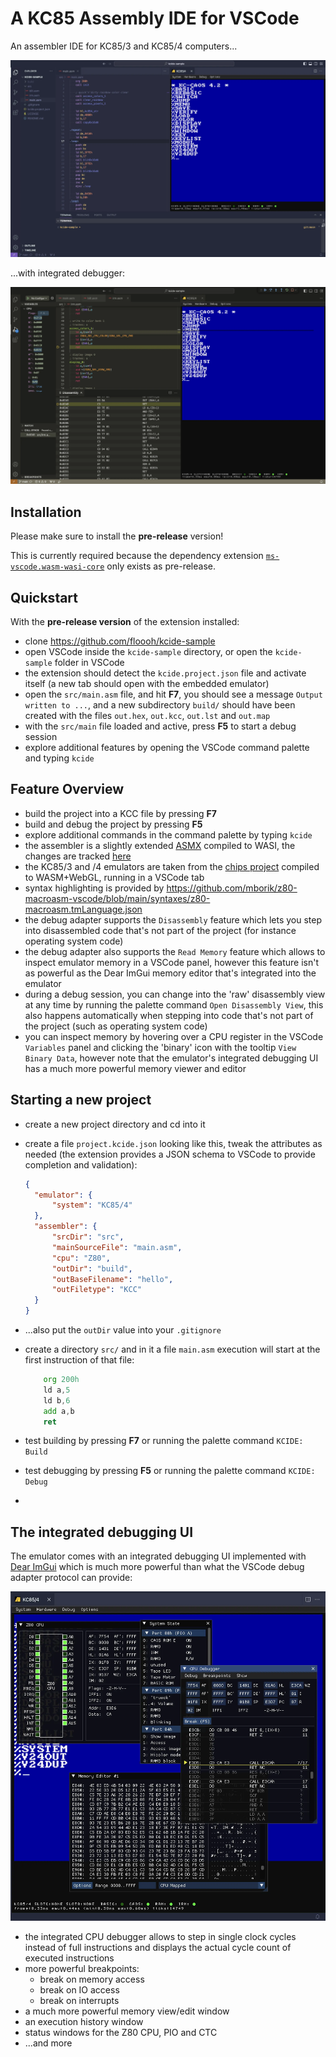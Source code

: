 # A KC85 Assembly IDE for VSCode

An assembler IDE for KC85/3 and KC85/4 computers...

![screenshot-1](/screenshots/vscode-kcide-1.webp)

...with integrated debugger:

![screenshot-3](/screenshots/vscode-kcide-3.webp)

## Installation

Please make sure to install the **pre-release** version!

This is currently required because the dependency extension [`ms-vscode.wasm-wasi-core`](https://marketplace.visualstudio.com/items?itemName=ms-vscode.wasm-wasi-core)
only exists as pre-release.

## Quickstart

With the **pre-release version** of the extension installed:

- clone https://github.com/floooh/kcide-sample
- open VSCode inside the `kcide-sample` directory, or open the `kcide-sample`
  folder in VSCode
- the extension should detect the `kcide.project.json` file and activate itself
  (a new tab should open with the embedded emulator)
- open the `src/main.asm` file, and hit **F7**, you should see a message
  `Output written to ...`, and a new subdirectory `build/` should have been
  created with the files `out.hex`, `out.kcc`, `out.lst` and `out.map`
- with the `src/main` file loaded and active, press **F5** to start a debug session
- explore additional features by opening the VSCode command palette and typing `kcide`

## Feature Overview

- build the project into a KCC file by pressing **F7**
- build and debug the project by pressing **F5**
- explore additional commands in the command palette by typing `kcide`
- the assembler is a slightly extended [ASMX](http://svn.xi6.com/svn/asmx/branches/2.x/asmx-doc.html) compiled to WASI, the changes are tracked [here](https://github.com/floooh/easmx)
- the KC85/3 and /4 emulators are taken from the [chips project](https://floooh.github.io/tiny8bit/) compiled to WASM+WebGL, running in a VSCode tab
- syntax highlighting is provided by https://github.com/mborik/z80-macroasm-vscode/blob/main/syntaxes/z80-macroasm.tmLanguage.json
- the debug adapter supports the `Disassembly` feature which lets
you step into disassembled code that's not part of the project
(for instance operating system code)
- the debug adapter also supports the `Read Memory` feature which
allows to inspect emulator memory in a VSCode panel, however this
feature isn't as powerful as the Dear ImGui memory editor that's
integrated into the emulator
- during a debug session, you can change into the 'raw' disassembly view at any time by running the palette command `Open Disassembly View`, this also happens automatically when stepping into code
that's not part of the project (such as operating system code)
- you can inspect memory by hovering over a CPU register in the VSCode `Variables` panel and clicking
the 'binary' icon with the tooltip `View Binary Data`, however note that the emulator's integrated
debugging UI has a much more powerful memory viewer and editor

## Starting a new project

- create a new project directory and cd into it
- create a file `project.kcide.json` looking like this, tweak the attributes as needed (the extension provides a JSON schema to VSCode to provide completion and validation):

  ```json
  {
    "emulator": {
        "system": "KC85/4"
    },
    "assembler": {
        "srcDir": "src",
        "mainSourceFile": "main.asm",
        "cpu": "Z80",
        "outDir": "build",
        "outBaseFilename": "hello",
        "outFiletype": "KCC"
    }
  }
  ```
- ...also put the `outDir` value into your `.gitignore`
- create a directory `src/` and in it a file `main.asm` execution will start
  at the first instruction of that file:

  ```asm
      org 200h
      ld a,5
      ld b,6
      add a,b
      ret
  ```

- test building by pressing **F7** or running the palette command `KCIDE: Build`
- test debugging by pressing **F5** or running the palette command `KCIDE: Debug`
-

## The integrated debugging UI

The emulator comes with an integrated debugging UI implemented with [Dear ImGui](https://github.com/ocornut/imgui) which is much more powerful than what the VSCode debug adapter protocol can provide:

![screenshot-2](/screenshots/vscode-kcide-2.webp)

- the integrated CPU debugger allows to step in single clock cycles instead of full instructions
  and displays the actual cycle count of executed instructions
- more powerful breakpoints:
  - break on memory access
  - break on IO access
  - break on interrupts
- a much more powerful memory view/edit window
- an execution history window
- status windows for the Z80 CPU, PIO and CTC
- ...and more
